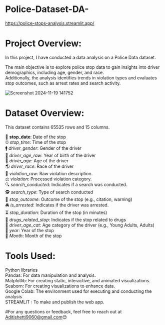 # Police-Dataset-DA-
 https://police-stops-analysis.streamlit.app/  

 
# **Project Overview**:  
In this project, I have conducted a data analysis on a Police Data dataset.  

The main objective is to explore police stop data to gain insights into driver demographics, including age, gender, and race.   
Additionally, the analysis identifies trends in violation types and evaluates stop outcomes, such as arrest rates and search activity.  

![Screenshot 2024-11-19 141752](https://github.com/user-attachments/assets/900ae8f2-6679-4fbc-9724-6403a7e25611)

# **Dataset Overview**:  
This dataset contains 65535 rows and 15 columns.

📅 **stop_date**: Date of the stop  
⏰ *stop_time*: Time of the stop  
🚹 *driver_gender*: Gender of the driver  
🎂 *driver_age_raw*: Year of birth of the driver  
👤 *driver_age*: Age of the driver  
🌎 *driver_race*: Race of the driver  
📜 *violation_raw*: Raw violation description.  
⚖️ *violation*: Processed violation category.  
🔍 *search_conducted*: Indicates if a search was conducted.  
🕵️ *search_type*: Type of search conducted  
📄 *stop_outcome*: Outcome of the stop (e.g., citation, warning)  
🚔 *is_arrested*: Indicates if the driver was arrested.  
⏳ *stop_duration*: Duration of the stop (in minutes)  
💊 *drugs_related_stop*: Indicates if the stop related to drugs     
👶 *driver_age_cat*: Age category of the driver (e.g., Young Adults, Adults)  
📆 *year*: Year of the stop  
📆 *Month*: Month of the stop  

# **Tools Used**: 
Python libraries  
Pandas: For data manipulation and analysis.  
Matplotlib: For creating static, interactive, and animated visualizations.   
Seaborn: For creating visualizations to enhance data.  
Google Colab: The environment used for executing and conducting the analysis  
STREAMLIT : To make and publish the web app.  


#For any questions or feedback, feel free to reach out at Aditishetti9060@gmail.com😊

